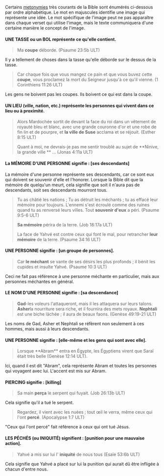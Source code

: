 Certains [metonymies](../figs-metonymy/01.md) très courants de la Bible sont énumérés ci-dessous par ordre alphabétique. Le mot en majuscules identifie une image qui représente une idée. Le mot spécifique de l'image peut ne pas apparaître dans chaque verset qui utilise l'image, mais le texte communiquera d'une certaine manière le concept de l'image.

#### UNE TASSE ou un BOL représente ce qu'elle contient.

> Ma **coupe** déborde. (Psaume 23:5b ULT)

Il y a tellement de choses dans la tasse qu'elle déborde sur le dessus de la tasse.

> Car chaque fois que vous mangez ce pain et que vous buvez cette **coupe**, vous proclamez la mort du Seigneur jusqu'à ce qu'il vienne. (1 Corinthiens 11:26 ULT)

Les gens ne boivent pas les coupes. Ils boivent ce qui est dans la coupe.

#### UN LIEU (ville, nation, etc.) représente les personnes qui vivent dans ce lieu ou à proximité.

> Alors Mardochée sortit de devant la face du roi dans un vêtement de royauté bleu et blanc, avec une grande couronne d'or et une robe de fin lin et de pourpre, et **la ville de Suse** acclama et se réjouit. (Esther 8:15 ULT)
>
> Quant à moi, ne devrais-je pas me sentir troublé au sujet de \*\*Ninive, la grande ville \*\* ... (Jonas 4:11a ULT)

#### La MÉMOIRE D'UNE PERSONNE signifie : \[ses descendants\]

La mémoire d'une personne représente ses descendants, car ce sont eux qui doivent se souvenir d'elle et l'honorer. Lorsque la Bible dit que la mémoire de quelqu'un meurt, cela signifie que soit il n'aura pas de descendants, soit ses descendants mourront tous.

> Tu as châtié les nations ;
> Tu as détruit les méchants ;
> tu as effacé leur mémoire pour toujours.
> L'ennemi s'est écroulé comme des ruines
> quand tu as renversé leurs villes.
> Tout **souvenir d'eux** a péri. (Psaume 9:5-6 ULT)
>
> **Sa mémoire** périra de la terre. (Job 18:17a ULT)
>
> La face de Yahvé est contre ceux qui font le mal, pour retrancher **leur mémoire** de la terre. (Psaume 34:16 ULT)

#### UNE PERSONNE signifie : [un groupe de personnes].

> Car **le méchant** se vante de ses désirs les plus profonds ;
> il bénit les cupides et insulte Yahvé. (Psaume 10:3 ULT)

Ceci ne fait pas référence à une personne méchante en particulier, mais aux personnes méchantes en général.

#### LE NOM D'UNE PERSONNE signifie : \[sa descendance\]

> **Gad**-les voleurs l'attaqueront, mais il les attaquera sur leurs talons.
> **Asher**la nourriture sera riche, et il fournira des mets royaux.
> **Nephtali** est une biche lâchée ; il aura de beaux faons. (Genèse 49:19-21 ULT)

Les noms de Gad, Asher et Nephtali se réfèrent non seulement à ces hommes, mais aussi à leurs descendants.

#### UNE PERSONNE signifie : [elle-même et les gens qui sont avec elle].

> Lorsque \*\*Abram\*\* entra en Égypte, les Égyptiens virent que Saraï était très belle (Genèse 12:14 ULT).

Ici, quand il est dit "Abram", cela représente Abram et toutes les personnes qui voyagent avec lui. L'accent est mis sur Abram.

#### PIERCING signifie : \[killing\]

> Sa main **perça** le serpent qui fuyait. (Job 26:13b ULT)

Cela signifie qu'il a tué le serpent.

> Regardez, il vient avec les nuées ; tout œil le verra, même ceux qui l'ont **percé**. (Apocalypse 1:7 ULT)

"Ceux qui l'ont percé" fait référence à ceux qui ont tué Jésus.

#### LES PÉCHÉS (ou INIQUITÉ) signifient : [punition pour une mauvaise action].

> Yahvé a mis sur lui l' **iniquité** de nous tous (Esaïe 53:6b ULT)

Cela signifie que Yahvé a placé sur lui la punition qui aurait dû être infligée à chacun d'entre nous.
